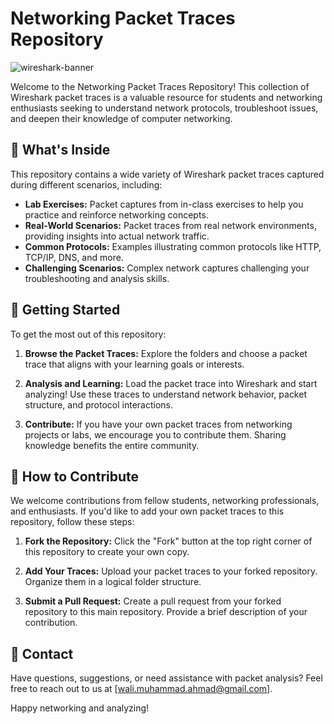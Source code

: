 # Networking Packet Traces Repository

<img src="https://upload.wikimedia.org/wikipedia/commons/thumb/b/b9/Wireshark_Logo.svg/1280px-Wireshark_Logo.svg.png" alt="wireshark-banner">

Welcome to the Networking Packet Traces Repository! This collection of Wireshark packet traces is a valuable resource for students and networking enthusiasts seeking to understand network protocols, troubleshoot issues, and deepen their knowledge of computer networking.

## 📂 What's Inside

This repository contains a wide variety of Wireshark packet traces captured during different scenarios, including:

- **Lab Exercises:** Packet captures from in-class exercises to help you practice and reinforce networking concepts.
- **Real-World Scenarios:** Packet traces from real network environments, providing insights into actual network traffic.
- **Common Protocols:** Examples illustrating common protocols like HTTP, TCP/IP, DNS, and more.
- **Challenging Scenarios:** Complex network captures challenging your troubleshooting and analysis skills.

## 🚀 Getting Started

To get the most out of this repository:

1. **Browse the Packet Traces:** Explore the folders and choose a packet trace that aligns with your learning goals or interests.

2. **Analysis and Learning:** Load the packet trace into Wireshark and start analyzing! Use these traces to understand network behavior, packet structure, and protocol interactions.

3. **Contribute:** If you have your own packet traces from networking projects or labs, we encourage you to contribute them. Sharing knowledge benefits the entire community.

## 🤝 How to Contribute

We welcome contributions from fellow students, networking professionals, and enthusiasts. If you'd like to add your own packet traces to this repository, follow these steps:

1. **Fork the Repository:** Click the "Fork" button at the top right corner of this repository to create your own copy.

2. **Add Your Traces:** Upload your packet traces to your forked repository. Organize them in a logical folder structure.

3. **Submit a Pull Request:** Create a pull request from your forked repository to this main repository. Provide a brief description of your contribution.


## 📧 Contact

Have questions, suggestions, or need assistance with packet analysis? Feel free to reach out to us at [wali.muhammad.ahmad@gmail.com].

Happy networking and analyzing!
